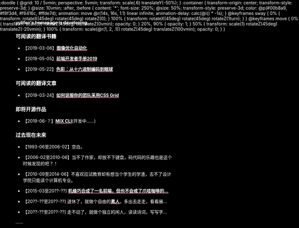 <style>html, body { height: 100%; width: 100%;margin: 0; background: #000; color: #fff}a {font-weight:700; color: #fff; border-bottom: 1px solid #da1b60!important;}a:hover { color: transparent; background: linear-gradient(to right,#ff8a00,#da1b60);-webkit-background-clip: text; border-bottom: 1px solid #fff!important;}</style>
<style>#bg { position: absolute; left: 0; top: 0;}</style>
<script src="https://cdnjs.cloudflare.com/ajax/libs/css-doodle/0.4.9/css-doodle.min.js"></script>
<div id="bg">
    <css-doodle>
    :doodle {
        @grid: 10 / 5vmin;
        perspective: 5vmin;
        transform: scale(.6) translateY(-50%);
    }
    :container {
        transform-origin: center;
        transform-style: preserve-3d;
    }
    @size: 10vmin;
    :after, :before {
        content: '*';
    font-size: 250%;
        @size: 50%;
        transform-style: preserve-3d;
        color: @p(#00b8a9, #f8f3d4, #f6416c, #ffde7d);
        animation: move @r(14s, 16s, 1.1) linear infinite;
        animation-delay: calc(@i() * -1s);
    } 
    @keyframes sway {
        0% { transform: rotateX(45deg) rotate(45deg) rotateZ(0); }
        100% { transform: rotateX(45deg) rotate(45deg) rotateZ(1turn); }
    }
    @keyframes move {
        0% { transform: scale(0) rotateZ(45deg) translateZ(0vmin); opacity: 0; }
        20%, 90% { opacity: 1; }
        50% { transform: scale(1) rotateZ(45deg) translateZ(-20vmin); }
        100% { transform: scale(@r(1, 2, .1)) rotateZ(45deg) translateZ(100vmin); opacity: 0; }
    }
    </css-doodle>
</div>



**yylifen's homepage is developing...**

### 可阅读的翻译书籍

+ 【2019-03-06】[图像优化自动化](https://yylifen.github.io/images.guide/)

+ 【2019-05-05】[前端开发者手册2019](https://yylifen.github.io/front-end-handbook-2019/)

+ 【2019-05-22】[色彩：从十六进制编码到眼球](https://yylifen.github.io/color-from-hexcodes-to-eyeballs/)

### 可阅读的翻译文章

+ 【2019-03-24】[如何说服你的团队采用CSS Grid](https://yylifen.github.io/sundries-trans/other/how-to-convince-your-team-to-adopt-grid/ch.html)


### 即将开源作品

+ 【2019-06-？】[MIX CLI](https://yylifen.github.io/mix-cli/)(开发中……)


### 过去现在未来

+ 【1993-06至2006-02】空白。

+ 【2006-02至2010-06】当不了作家，却放不下键盘，码代码的乐趣也是这个时候发现的吧？！

+ 【2010-09至2014-06】不喜欢应试教育却有想当个学生的学渣，去不了设计学院只能读个计算机专业。

+ 【2015-03至20??-??] [机缘巧合成了一名前端，但也不会戒了爪哇咖啡的...](./bio/about-me.md)

+ 【20??-??至20??-??] 退休了，就做个自由的[素人](https://zh.wiktionary.org/zh-hans/%E7%B4%A0%E4%BA%BA)，多出去走走，看看展...

+ 【20??-??至20??-??] 走不动了，就做个独立的闲人，读读诗词，写写字...

……

